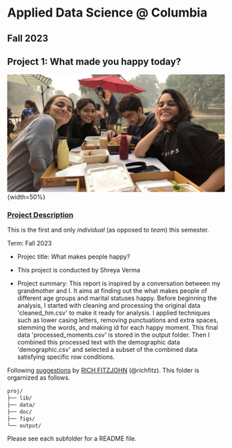 # Applied Data Science @ Columbia
## Fall 2023
## Project 1: What made you happy today?

![image](figs/friends.JPG){width=50%}

### [Project Description](doc/)
This is the first and only *individual* (as opposed to *team*) this semester. 

Term: Fall 2023

+ Projec title: What makes people happy?
+ This project is conducted by Shreya Verma

+ Project summary:  This report is inspired by a conversation between my grandmother and I. It aims at finding out the what makes people of different age groups and marital statuses happy. Before beginning the analysis, I started with cleaning and processing the original data 'cleaned_hm.csv' to make it ready for analysis. I applied techniques such as lower casing letters, removing punctuations and extra spaces, stemming the words, and making id for each happy moment. This final data  'processed_moments.csv' is stored in the output folder. Then I combined this processed text with the demographic data 'demographic.csv' and selected a subset of the combined data satisfying specific row conditions.

Following [suggestions](http://nicercode.github.io/blog/2013-04-05-projects/) by [RICH FITZJOHN](http://nicercode.github.io/about/#Team) (@richfitz). This folder is orgarnized as follows.

```
proj/
├── lib/
├── data/
├── doc/
├── figs/
└── output/
```

Please see each subfolder for a README file.
